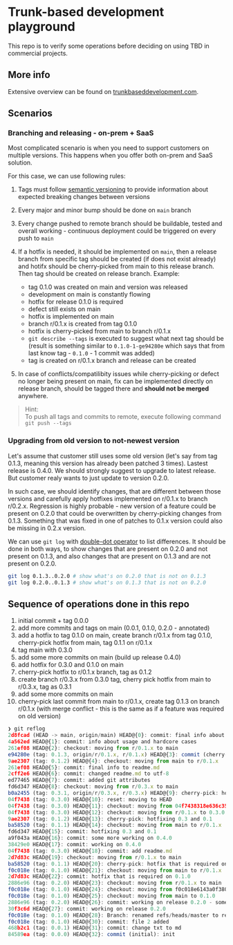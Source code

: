 # Trunk-based development playground

This repo is to verify some operations before deciding on using TBD in commercial projects.

## More info

Extensive overview can be found on [trunkbaseddevelopment.com](https://trunkbaseddevelopment.com/).

## Scenarios

### Branching and releasing - on-prem + SaaS

Most complicated scenario is when you need to support customers on multiple versions.
This happens when you offer both on-prem and SaaS solution.

For this case, we can use following rules:

1. Tags must follow [semantic versioning](https://semver.org/) to provide information about expected breaking changes between versions
1. Every major and minor bump should be done on `main` branch
1. Every change pushed to remote branch should be buildable, tested and overall working - continuous deployment could be triggered on every push to `main`
1. If a hotfix is needed, it should be implemented on `main`, then a release branch from specific tag should be created (if does not exist already) and hotifx should be cherry-picked from main to this release branch. Then tag should be created on release branch.
Example:
    - tag 0.1.0 was created on main and version was released
    - development on main is constantly flowing
    - hotfix for release 0.1.0 is required
    - defect still exists on main
    - hotfix is implemented on main
    - branch r/0.1.x is created from tag 0.1.0
    - hotfix is cherry-picked from main to branch r/0.1.x
    - `git describe --tags` is executed to suggest what next tag should be (result is something similar to `0.1.0-1-ge94280e` which says that from last know tag - `0.1.0` - 1 commit was added)
    - tag is created on r/0.1.x branch and release can be created

1. In case of conflicts/compatilibity issues while cherry-picking or defect no longer being present on main, fix can be implemented directly on release branch, should be tagged there and **should not be merged** anywhere.

>Hint:  
To push all tags and commits to remote, execute following command  
`git push --tags`

### Upgrading from old version to not-newest version

Let's assume that customer still uses some old version (let's say from tag 0.1.3, meaning this version has already been patched 3 times). Lastest release is 0.4.0. We should strongly suggest to upgrade to latest release. But customer realy wants to just update to version 0.2.0.

In such case, we should identify changes, that are different between those versions and carefully apply hotfixes implemented on r/0.1.x to branch r/0.2.x. Regression is highly probable - new version of a feature could be present on 0.2.0 that could be overwritten by cherry-picking changes from 0.1.3. Something that was fixed in one of patches to 0.1.x version could also be missing in 0.2.x version.

We can use `git log` with [double-dot operator](https://git-scm.com/book/en/v2/Git-Tools-Revision-Selection#_commit_ranges) to list differences. It should be done in both ways, to show changes that are present on 0.2.0 and not present on 0.1.3, and also changes that are present on 0.1.3 and are not present on 0.2.0.

```bash
git log 0.1.3..0.2.0 # show what's on 0.2.0 that is not on 0.1.3
git log 0.2.0..0.1.3 # show what's on 0.1.3 that is not on 0.2.0
```

## Sequence of operations done in this repo

1. initial commit + tag 0.0.0
1. add more commits and tags on main (0.0.1, 0.1.0, 0.2.0 - annotated)
1. add a hotfix to tag 0.1.0 on main, create branch r/0.1.x from tag 0.1.0, cherry-pick hotfix from main, tag 0.1.1 on r/0.1.x
1. tag main with 0.3.0
1. add some more commits on main (build up release 0.4.0)
1. add hotfix for 0.3.0 and 0.1.0 on main
1. cherry-pick hotfix to r/0.1.x branch, tag as 0.1.2
1. create branch r/0.3.x from 0.3.0 tag, cherry pick hotfix from main to r/0.3.x, tag as 0.3.1
1. add some more commits on main
1. cherry-pick last commit from main to r/0.1.x, create tag 0.1.3 on branch r/0.1.x (with merge conflict - this is the same as if a feature was required on old version)

```js
❯ git reflog
2d8fcad (HEAD -> main, origin/main) HEAD@{0}: commit: final info about this repo
4a562ed HEAD@{1}: commit: info about usage and hardcore cases
261ef08 HEAD@{2}: checkout: moving from r/0.1.x to main
e94280e (tag: 0.1.3, origin/r/0.1.x, r/0.1.x) HEAD@{3}: commit (cherry-pick): merge conflict when cherry-picking 261ef0816060268b9ebfdbed92a4975072036f09, replaced readme.md
9ae2307 (tag: 0.1.2) HEAD@{4}: checkout: moving from main to r/0.1.x
261ef08 HEAD@{5}: commit: final info to readme.md
2cff2e6 HEAD@{6}: commit: changed readme.md to utf-8
ed77465 HEAD@{7}: commit: added git attributes
fd6d347 HEAD@{8}: checkout: moving from r/0.3.x to main
b0a2455 (tag: 0.3.1, origin/r/0.3.x, r/0.3.x) HEAD@{9}: cherry-pick: hotfixing 0.3 and 0.1
04f7438 (tag: 0.3.0) HEAD@{10}: reset: moving to HEAD
04f7438 (tag: 0.3.0) HEAD@{11}: checkout: moving from 04f7438318e636c35eb432d846399389ad7a2c5a to r/0.3.x
04f7438 (tag: 0.3.0) HEAD@{12}: checkout: moving from r/0.1.x to 0.3.0
9ae2307 (tag: 0.1.2) HEAD@{13}: cherry-pick: hotfixing 0.3 and 0.1
ba58520 (tag: 0.1.1) HEAD@{14}: checkout: moving from main to r/0.1.x
fd6d347 HEAD@{15}: commit: hotfixing 0.3 and 0.1
a9f043a HEAD@{16}: commit: some more working on 0.4.0
38429e0 HEAD@{17}: commit: working on 0.4.0
04f7438 (tag: 0.3.0) HEAD@{18}: commit: add readme.md
2d7d83c HEAD@{19}: checkout: moving from r/0.1.x to main
ba58520 (tag: 0.1.1) HEAD@{20}: cherry-pick: hotfix that is required on 0.1.0
f0c018e (tag: 0.1.0) HEAD@{21}: checkout: moving from main to r/0.1.x
2d7d83c HEAD@{22}: commit: hotfix that is required on 0.1.0
2886e96 (tag: 0.2.0) HEAD@{23}: checkout: moving from r/0.1.x to main
f0c018e (tag: 0.1.0) HEAD@{24}: checkout: moving from f0c018e6143a0f3807d1eccffe7db2f5bb916d75 to r/0.1.x
f0c018e (tag: 0.1.0) HEAD@{25}: checkout: moving from main to 0.1.0
2886e96 (tag: 0.2.0) HEAD@{26}: commit: working on release 0.2.0 - some more
30f3c6d HEAD@{27}: commit: working on release 0.2.0
f0c018e (tag: 0.1.0) HEAD@{28}: Branch: renamed refs/heads/master to refs/heads/main
f0c018e (tag: 0.1.0) HEAD@{30}: commit: file 2 added
468b2c1 (tag: 0.0.1) HEAD@{31}: commit: change txt to md
84589ea (tag: 0.0.0) HEAD@{32}: commit (initial): init
```
